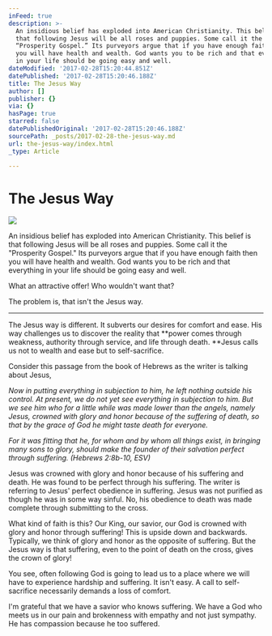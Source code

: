 ```yaml
---
inFeed: true
description: >-
  An insidious belief has exploded into American Christianity. This belief is
  that following Jesus will be all roses and puppies. Some call it the
  “Prosperity Gospel.” Its purveyors argue that if you have enough faith then
  you will have health and wealth. God wants you to be rich and that everything
  in your life should be going easy and well. 
dateModified: '2017-02-28T15:20:44.851Z'
datePublished: '2017-02-28T15:20:46.188Z'
title: The Jesus Way
author: []
publisher: {}
via: {}
hasPage: true
starred: false
datePublishedOriginal: '2017-02-28T15:20:46.188Z'
sourcePath: _posts/2017-02-28-the-jesus-way.md
url: the-jesus-way/index.html
_type: Article

---
```

# The Jesus Way
![](https://the-grid-user-content.s3-us-west-2.amazonaws.com/7a4d4657-90ab-4bbf-9ebf-2445de847e72.jpg)

An insidious belief has exploded into American Christianity. This belief is that following Jesus will be all roses and puppies. Some call it the "Prosperity Gospel." Its purveyors argue that if you have enough faith then you will have health and wealth. God wants you to be rich and that everything in your life should be going easy and well. 

What an attractive offer! Who wouldn't want that? 

The problem is, that isn't the Jesus way. 

---

The Jesus way is different. It subverts our desires for comfort and ease. His way challenges us to discover the reality that **power comes through weakness, authority through service, and life through death. **Jesus calls us not to wealth and ease but to self-sacrifice. 

Consider this passage from the book of Hebrews as the writer is talking about Jesus, 

_Now in putting everything in subjection to him, he left nothing outside his control. At present, we do not yet see everything in subjection to him. But we see him who for a little while was made lower than the angels, namely Jesus, crowned with glory and honor because of the suffering of death, so that by the grace of God he might taste death for everyone._

_For it was fitting that he, for whom and by whom all things exist, in bringing many sons to glory, should make the founder of their salvation perfect through suffering. (Hebrews 2:8b-10, ESV)_

Jesus was crowned with glory and honor because of his suffering and death. He was found to be perfect through his suffering. The writer is referring to Jesus' perfect obedience in suffering. Jesus was not purified as though he was in some way sinful. No, his obedience to death was made complete through submitting to the cross. 

What kind of faith is this? Our King, our savior, our God is crowned with glory and honor through suffering! This is upside down and backwards. Typically, we think of glory and honor as the opposite of suffering. But the Jesus way is that suffering, even to the point of death on the cross, gives the crown of glory!

You see, often following God is going to lead us to a place where we will have to experience hardship and suffering. It isn't easy. A call to self-sacrifice necessarily demands a loss of comfort. 

I'm grateful that we have a savior who knows suffering. We have a God who meets us in our pain and brokenness with empathy and not just sympathy. He has compassion because he too suffered.